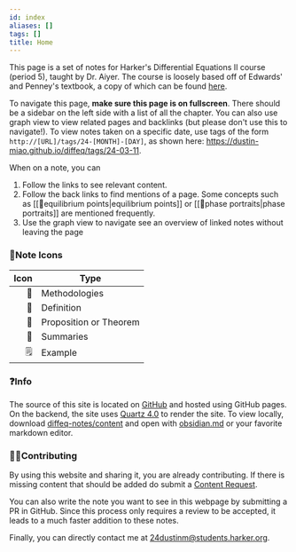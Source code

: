 ```yaml
---
id: index
aliases: []
tags: []
title: Home
---
```


This page is a set of notes for Harker's Differential Equations II course (period 5), taught by Dr. Aiyer. The course is loosely based off of Edwards' and Penney's textbook, a copy of which can be found [here](https://github.com/dustin-miao/diffeq/tree/main/resources/Edwards_Penney-Elementary_Differential_Equations.pdf).

To navigate this page, **make sure this page is on fullscreen**. There should be a sidebar on the left side with a list of all the chapter. You can also use graph view to view related pages and backlinks (but please don't use this to navigate!). To view notes taken on a specific date, use tags of the form `http://[URL]/tags/24-[MONTH]-[DAY]`, as shown here: https://dustin-miao.github.io/diffeq/tags/24-03-11.

When on a note, you can
1. Follow the links to see relevant content.
2. Follow the back links to find mentions of a page. Some concepts such as [[📘equilibrium points|equilibrium points]] or [[📙phase portraits|phase portraits]] are mentioned frequently.
3. Use the graph view to navigate see an overview of linked notes without leaving the page

### 📝Note Icons

| Icon | Type                   |  
|-----:|------------------------|  
|   📕 | Methodologies          |
|   📘 | Definition             |  
|   📗 | Proposition or Theorem |  
|   📙 | Summaries              |  
|   🗒️ | Example                |

### ❓Info

The source of this site is located on [GitHub](https://github.com/dustin-miao/diffeq/tree/main) and hosted using GitHub pages. On the backend, the site uses [Quartz 4.0](https://quartz.jzhao.xyz/) to render the site. To view locally, download [diffeq-notes/content](https://github.com/dustin-miao/diffeq/tree/main/content) and open with [obsidian.md](https://obsidian.md/) or your favorite markdown editor.

### 👩‍🔬Contributing

By using this website and sharing it, you are already contributing. If there is missing content that should be added do submit a [Content Request](https://github.com/dustin-miao/diffeq/issues/new).

You can also write the note you want to see in this webpage by submitting a PR in GitHub. Since this process only requires a review to be accepted, it leads to a much faster addition to these notes.

Finally, you can directly contact me at [24dustinm@students.harker.org](mailto:24dustinm@students.harker.org).
